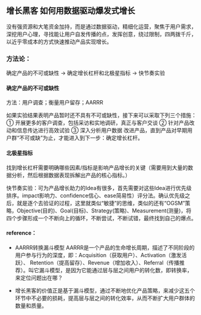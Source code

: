 ## 增长黑客 如何用数据驱动爆发式增长

没有强资源和大笔资金加持，而是通过数据驱动，精细化运营，聚焦于用户需求，深挖用户心理，寻找能让用户自发传播的点，发挥创意，绕过限制，四两拨千斤，以近乎零成本的方式快速推动产品实现增长。

### 方法论：

确定产品的不可或缺性 -> 确定增长杠杆和北极星指标 -> 快节奏实验

#### 确定产品的不可或缺性

方法：用户调查；衡量用户留存；AARRR

如果实验结果表明产品暂时还不具有不可或缺性，接下来可以采取下列三个措施：
① 开展更多的客户调查，包括采访和实地调研，真正与客户交谈
② 针对产品改动和信息传达进行高效试验
③ 深入分析用户数据
改进产品，直到产品对早期用户群“不可或缺”为止，才能进入到下一步：确定增长杠杆。

#### 北极星指标

 找到增长杠杆需要明确哪些因素/指标是影响产品增长的关键（需要用到大量的数据分析，然后根据数据表现拆解出产品的核心指标。）

快节奏实验：可为产品增长助力的Idea有很多，首先需要对这些Idea进行优先级排序。impact影响力、confidence信心、ease简易性）评分法。确认优先级之后，就是逐个去验证的过程，这里就类似“敏捷”的思维，类似的还有“OGSM”策略，Objective(目的)、Goal(目标)、Strategy(策略)、Measurement(测量)，将四个步骤形成一个不断向上的循环，不断尝试，不断试错，最终找到自己的爆点。


#### reference：

+ AARRR转换漏斗模型
AARRR是一个产品的生命增长周期，描述了不同阶段的用户参与行为的深度，即：Acquisition（获取用户）、Activation（激发活跃）、 Retention（提高留存）、Revenue（增加收入）、Referral（传播推荐）。叫它漏斗模型，是因为它能通过层与层之间用户的转化数，即转换率，来定位问题出在哪？

+ 增长黑客的价值正是基于漏斗模型，通过不断地优化产品策略，来减少这五个环节中不必要的损耗，提高层与层之间的转化效率，从而不断扩大用户群体的数量和质量。